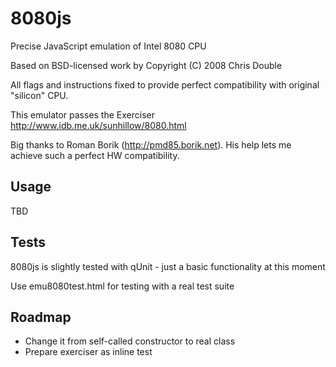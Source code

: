8080js
======

Precise JavaScript emulation of Intel 8080 CPU

Based on BSD-licensed work by Copyright (C) 2008 Chris Double
 
All flags and instructions fixed to provide perfect compatibility 
with original "silicon" CPU.

This emulator passes the Exerciser http://www.idb.me.uk/sunhillow/8080.html

Big thanks to Roman Borik (http://pmd85.borik.net). His help lets me 
achieve such a perfect HW compatibility.

Usage
-----

TBD

Tests
-----

8080js is slightly tested with qUnit - just a basic functionality at this moment

Use emu8080test.html for testing with a real test suite

Roadmap
-------

- Change it from self-called constructor to real class
- Prepare exerciser as inline test